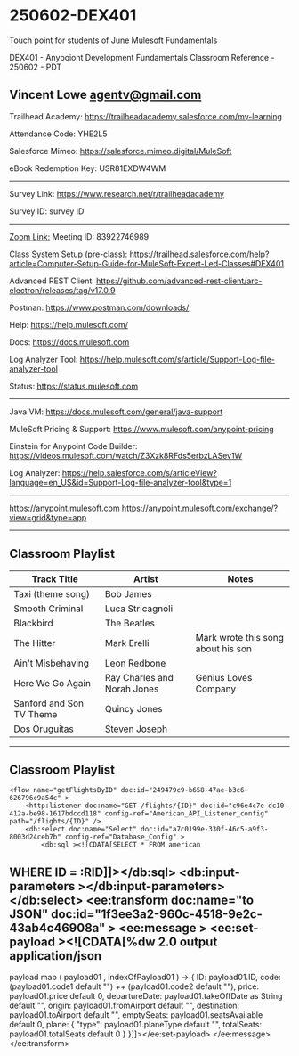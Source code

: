 # 250602-DEX401
Touch point for students of June Mulesoft Fundamentals

DEX401 - Anypoiont Development Fundamentals Classroom Reference - 250602 - PDT

Vincent Lowe
agentv@gmail.com
-------------------------------------------------------------------------------------------------------------------
Trailhead Academy:						https://trailheadacademy.salesforce.com/my-learning

Attendance Code:							YHE2L5

Salesforce Mimeo:							https://salesforce.mimeo.digital/MuleSoft

eBook Redemption Key:					USR81EXDW4WM

-------------------------------------------------------------------------------------------------------------------
Survey Link:									https://www.research.net/r/trailheadacademy

Survey ID:										survey ID

-------------------------------------------------------------------------------------------------------------------
[Zoom Link:](https://salesforce-training.zoom.us/j/83922746989?pwd=h3Vo1DbwbQOzFnuHX8jgbOu9ysXTbt.1)
Meeting ID: 83922746989

Class System Setup (pre-class): https://trailhead.salesforce.com/help?article=Computer-Setup-Guide-for-MuleSoft-Expert-Led-Classes#DEX401

Advanced REST Client: https://github.com/advanced-rest-client/arc-electron/releases/tag/v17.0.9

Postman: https://www.postman.com/downloads/

Help: https://help.mulesoft.com/

Docs: https://docs.mulesoft.com

Log Analyzer Tool: https://help.mulesoft.com/s/article/Support-Log-file-analyzer-tool

Status: https://status.mulesoft.com 
   
------------------------------------------------------------------------------
Java VM: https://docs.mulesoft.com/general/java-support

MuleSoft Pricing & Support: https://www.mulesoft.com/anypoint-pricing

Einstein for Anypoint Code Builder: https://videos.mulesoft.com/watch/Z3Xzk8RFds5erbzLASev1W

Log Analyzer: https://help.salesforce.com/s/articleView?language=en_US&id=Support-Log-file-analyzer-tool&type=1

------------------------------------------------------------------------------
https://anypoint.mulesoft.com
https://anypoint.mulesoft.com/exchange/?view=grid&type=app

-------------------------------------------------------------------------------------------------------------------
Classroom Playlist
-------------------------------------------------------------------------------------------------------------------
|Track Title|Artist|Notes|
|-----------|------|-----|
|Taxi (theme song)|Bob James||
|Smooth Criminal|Luca Stricagnoli||
|Blackbird|The Beatles||
|The Hitter|Mark Erelli|Mark wrote this song about his son|
|Ain't Misbehaving|Leon Redbone||
|Here We Go Again|Ray Charles and Norah Jones|Genius Loves Company|
|Sanford and Son TV Theme|Quincy Jones||
|Dos Oruguitas|Steven Joseph||


-------------------------------------------------------------------------------------------------------------------
Classroom Playlist
-------------------------------------------------------------------------------------------------------------------
	<flow name="getFlightsByID" doc:id="249479c9-b658-47ae-b3c6-626796c9a54c" >
		<http:listener doc:name="GET /flights/{ID}" doc:id="c96e4c7e-dc10-412a-be98-1617bdccd118" config-ref="American_API_Listener_config" path="/flights/{ID}" />
		<db:select doc:name="Select" doc:id="a7c0199e-330f-46c5-a9f3-8003d24ceb7b" config-ref="Database_Config" >
			<db:sql ><![CDATA[SELECT * FROM american
WHERE ID = :RID]]></db:sql>
			<db:input-parameters ><![CDATA[#[{RID: attributes.uriParams.ID}]]]></db:input-parameters>
		</db:select>
		<ee:transform doc:name="to JSON" doc:id="1f3ee3a2-960c-4518-9e2c-43ab4c46908a" >
			<ee:message >
				<ee:set-payload ><![CDATA[%dw 2.0
output application/json
---
payload map ( payload01 , indexOfPayload01 ) -> {
	ID: payload01.ID,
	code: (payload01.code1 default "") ++ (payload01.code2 default ""),
	price: payload01.price default 0,
	departureDate: payload01.takeOffDate as String default "",
	origin: payload01.fromAirport default "",
	destination: payload01.toAirport default "",
	emptySeats: payload01.seatsAvailable default 0,
	plane: {
		"type": payload01.planeType default "",
		totalSeats: payload01.totalSeats default 0
	}
}]]></ee:set-payload>
			</ee:message>
		</ee:transform>
	</flow>

